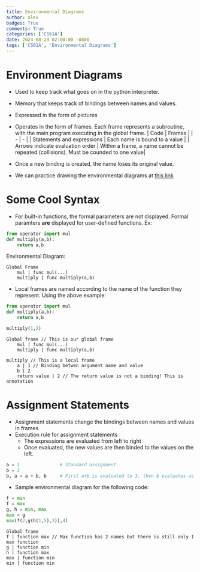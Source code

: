 ```yaml
---
title: Environmental Diagrams
author: alex
badges: True
comments: True
categories: ['CS61A']
date: 2024-08-29 02:00:00 -0800
tags: ['CS61A', 'Environmental Diagrams']
---
```


# Environment Diagrams
- Used to keep track what goes on in the python interpreter.
- Memory that keeps track of bindings between names and values.
- Expressed in the form of pictures
- Operates in the form of frames. Each frame represents a subroutine, with the main program executing in the global frame.
| Code | Frames |
| - | - |
| Statements and expressions | Each name is bound to a value |
| Arrows indicate evaluation order | Within a frame, a name cannot be repeated (collisions). Must be counded to one value|

- Once a new binding is created, the name loses its original value.
- We can practice drawing the environmental diagrams at [this link](https://pythontutor.com/cp/composingprograms.html#mode=display)


# Some Cool Syntax
- For built-in functions, the formal parameters are not displayed. Formal paramters **are** displayed for user-defined functions. Ex:
```python
from operator import mul
def multiply(a,b):
    return a,b
```
Environmental Diagram:
```
Global Frame
    mul | func mul(...)
    multiply | func multiply(a,b)
```
- Local frames are named according to the name of the function they represent. Using the above example:
```python
from operator import mul
def multiply(a,b):
    return a,b

multiply(1,2)
```
```
Global frame // This is our global frame
    mul | func mul(...)
    multiply | func multiply(a,b)

multiply // This is a local frame
    a | 1 // Binding betwen argument name and value
    b | 2
    return value | 2 // The return value is not a binding! This is annotation
```

# Assignment Statements
- Assignment statements change the bindings between names and values in frames
- Execution rule for assignment statements
    - The expressions are evaluated from left to right
    - Once evaluated, the new values are then binded to the values on the left.

```python
a = 1               # Standard assignment
b = 2
b, a = a + b, b     # First a+b is evaluated to 3, then b evaluates as b, then 3 is assigned to b, and 2 is assigned to a.
```
- Sample environmental diagram for the following code:
```python
f = min
f = max
g, h = min, max
max = g
max(f(2,g(h(1,5),3)),4)
```
```
Global frame
f | function max // Max function has 2 names but there is still only 1 max function
g | function min
h | function max
max | function min
min | function min
```
